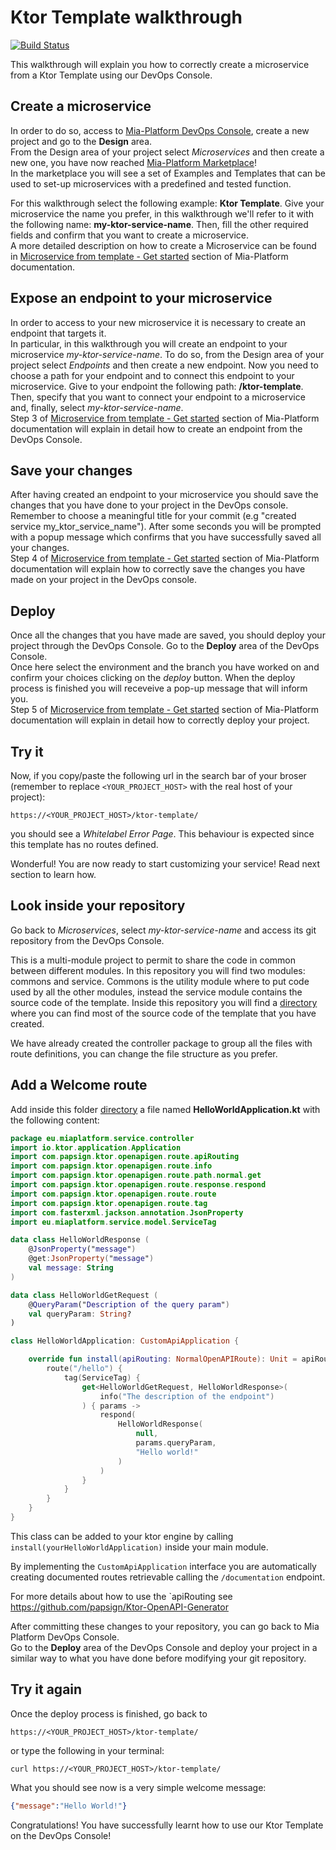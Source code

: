 # Ktor Template walkthrough

[![Build Status][github-actions-svg]][github-actions]

This walkthrough will explain you how to correctly create a microservice from a Ktor Template using our DevOps Console.

## Create a microservice

In order to do so, access to [Mia-Platform DevOps Console](https://console.cloud.mia-platform.eu/login), create a new project and go to the **Design** area.  
From the Design area of your project select _Microservices_ and then create a new one, you have now reached [Mia-Platform Marketplace](https://docs.mia-platform.eu/development_suite/api-console/api-design/marketplace/)!  
In the marketplace you will see a set of Examples and Templates that can be used to set-up microservices with a predefined and tested function.  

For this walkthrough select the following example: **Ktor Template**.
Give your microservice the name you prefer, in this walkthrough we'll refer to it with the following name: **my-ktor-service-name**. Then, fill the other required fields and confirm that you want to create a microservice.  
A more detailed description on how to create a Microservice can be found in [Microservice from template - Get started](https://docs.mia-platform.eu/development_suite/api-console/api-design/custom_microservice_get_started/#2-service-creation) section of Mia-Platform documentation.

## Expose an endpoint to your microservice

In order to access to your new microservice it is necessary to create an endpoint that targets it.  
In particular, in this walkthrough you will create an endpoint to your microservice *my-ktor-service-name*. To do so, from the Design area of your project select _Endpoints_ and then create a new endpoint.
Now you need to choose a path for your endpoint and to connect this endpoint to your microservice. Give to your endpoint the following path: **/ktor-template**. Then, specify that you want to connect your endpoint to a microservice and, finally, select *my-ktor-service-name*.  
Step 3 of [Microservice from template - Get started](https://docs.mia-platform.eu/development_suite/api-console/api-design/custom_microservice_get_started/#3-creating-the-endpoint) section of Mia-Platform documentation will explain in detail how to create an endpoint from the DevOps Console.

## Save your changes

After having created an endpoint to your microservice you should save the changes that you have done to your project in the DevOps console.  
Remember to choose a meaningful title for your commit (e.g "created service my_ktor_service_name"). After some seconds you will be prompted with a popup message which confirms that you have successfully saved all your changes.  
Step 4 of [Microservice from template - Get started](https://docs.mia-platform.eu/development_suite/api-console/api-design/custom_microservice_get_started/#4-save-the-project) section of Mia-Platform documentation will explain how to correctly save the changes you have made on your project in the DevOps console.

## Deploy

Once all the changes that you have made are saved, you should deploy your project through the DevOps Console. Go to the **Deploy** area of the DevOps Console.  
Once here select the environment and the branch you have worked on and confirm your choices clicking on the *deploy* button. When the deploy process is finished you will receveive a pop-up message that will inform you.  
Step 5 of [Microservice from template - Get started](https://docs.mia-platform.eu/development_suite/api-console/api-design/custom_microservice_get_started/#5-deploy-the-project-through-the-api-console) section of Mia-Platform documentation will explain in detail how to correctly deploy your project.

## Try it

Now, if you copy/paste the following url in the search bar of your broser (remember to replace `<YOUR_PROJECT_HOST>` with the real host of your project):

```shell
https://<YOUR_PROJECT_HOST>/ktor-template/
```

you should see a *Whitelabel Error Page*. This behaviour is expected since this template has no routes defined.

Wonderful! You are now ready to start customizing your service! Read next section to learn how.

## Look inside your repository

Go back to _Microservices_, select *my-ktor-service-name* and access its git repository from the DevOps Console.

This is a multi-module project to permit to share the code in common between different modules. In this repository you 
will find two modules: commons and service. Commons is the utility module where to put code used by all the other 
modules, instead the service module contains the source code of the template.
Inside this repository you will find a [directory](https://github.com/mia-platform-marketplace/Ktor-Multi-Module-Template/tree/master/src/main/kotlin/eu/miaplatform/service) 
where you can find most of the source code of the template that you have created.

We have already created the controller package to group all the files with route definitions, you can change the file 
structure as you prefer.

## Add a Welcome route

Add inside this folder [directory](https://github.com/mia-platform-marketplace/Ktor-Multi-Module-Template/tree/master/src/main/kotlin/eu/miaplatform/service/applications) a file named **HelloWorldApplication.kt** with the following content:

```kotlin
package eu.miaplatform.service.controller
import io.ktor.application.Application
import com.papsign.ktor.openapigen.route.apiRouting
import com.papsign.ktor.openapigen.route.info
import com.papsign.ktor.openapigen.route.path.normal.get
import com.papsign.ktor.openapigen.route.response.respond
import com.papsign.ktor.openapigen.route.route
import com.papsign.ktor.openapigen.route.tag
import com.fasterxml.jackson.annotation.JsonProperty
import eu.miaplatform.service.model.ServiceTag

data class HelloWorldResponse (
    @JsonProperty("message")
    @get:JsonProperty("message")
    val message: String
)

data class HelloWorldGetRequest (
    @QueryParam("Description of the query param")
    val queryParam: String?
)

class HelloWorldApplication: CustomApiApplication {

    override fun install(apiRouting: NormalOpenAPIRoute): Unit = apiRouting.run {
        route("/hello") {
            tag(ServiceTag) {
                get<HelloWorldGetRequest, HelloWorldResponse>(
                    info("The description of the endpoint")
                ) { params ->
                    respond(
                        HelloWorldResponse(
                            null,
                            params.queryParam,
                            "Hello world!"
                        )
                    )
                }
            }
        }
    }
}
```
This class can be added to your ktor engine by calling `install(yourHelloWorldApplication)` inside your main module.

By implementing the `CustomApiApplication` interface you are automatically creating documented routes retrievable 
calling the `/documentation` endpoint.

For more details about how to use the `apiRouting see https://github.com/papsign/Ktor-OpenAPI-Generator

After committing these changes to your repository, you can go back to Mia Platform DevOps Console.  
Go to the **Deploy** area of the DevOps Console and deploy your project in a similar way to what you have done before modifying your git repository.

## Try it again

Once the deploy process is finished, go back to

```shell
https://<YOUR_PROJECT_HOST>/ktor-template/
```

or type the following in your terminal:

```shell
curl https://<YOUR_PROJECT_HOST>/ktor-template/
```

What you should see now is a very simple welcome message:

```json
{"message":"Hello World!"}
```

Congratulations! You have successfully learnt how to use our Ktor Template on the DevOps Console!

[github-actions]: https://github.com/mia-platform-marketplace/Ktor-Multi-Module-Template/actions
[github-actions-svg]: https://github.com/mia-platform-marketplace/Ktor-Multi-Module-Template/workflows/Java%20CI%20with%Gradle/badge.svg